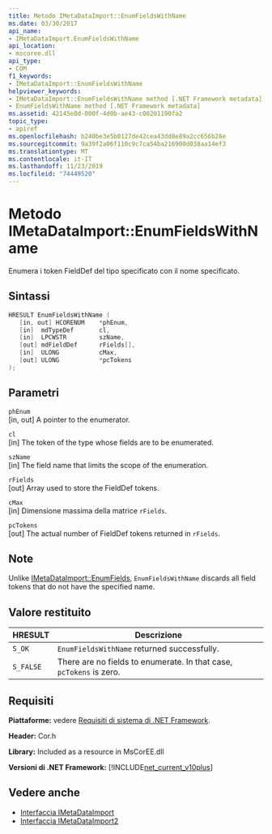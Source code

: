 ```yaml
---
title: Metodo IMetaDataImport::EnumFieldsWithName
ms.date: 03/30/2017
api_name:
- IMetaDataImport.EnumFieldsWithName
api_location:
- mscoree.dll
api_type:
- COM
f1_keywords:
- IMetaDataImport::EnumFieldsWithName
helpviewer_keywords:
- IMetaDataImport::EnumFieldsWithName method [.NET Framework metadata]
- EnumFieldsWithName method [.NET Framework metadata]
ms.assetid: 42145e8d-000f-4d0b-ae43-c08201190fa2
topic_type:
- apiref
ms.openlocfilehash: b240be3e5b0127de42cea43dd8e89a2cc656b28e
ms.sourcegitcommit: 9a39f2a06f110c9c7ca54ba216900d038aa14ef3
ms.translationtype: MT
ms.contentlocale: it-IT
ms.lasthandoff: 11/23/2019
ms.locfileid: "74449520"
---
```

# <a name="imetadataimportenumfieldswithname-method"></a>Metodo IMetaDataImport::EnumFieldsWithName
Enumera i token FieldDef del tipo specificato con il nome specificato.  
  
## <a name="syntax"></a>Sintassi  
  
```cpp  
HRESULT EnumFieldsWithName (  
   [in, out] HCORENUM    *phEnum,   
   [in]  mdTypeDef       cl,   
   [in]  LPCWSTR         szName,   
   [out] mdFieldDef      rFields[],   
   [in]  ULONG           cMax,   
   [out] ULONG           *pcTokens   
);  
```  
  
## <a name="parameters"></a>Parametri  
 `phEnum`  
 [in, out] A pointer to the enumerator.  
  
 `cl`  
 [in] The token of the type whose fields are to be enumerated.  
  
 `szName`  
 [in] The field name that limits the scope of the enumeration.  
  
 `rFields`  
 [out] Array used to store the FieldDef tokens.  
  
 `cMax`  
 [in] Dimensione massima della matrice `rFields`.  
  
 `pcTokens`  
 [out] The actual number of FieldDef tokens returned in `rFields`.  
  
## <a name="remarks"></a>Note  
 Unlike [IMetaDataImport::EnumFields](../../../../docs/framework/unmanaged-api/metadata/imetadataimport-enumfields-method.md), `EnumFieldsWithName` discards all field tokens that do not have the specified name.  
  
## <a name="return-value"></a>Valore restituito  
  
|HRESULT|Descrizione|  
|-------------|-----------------|  
|`S_OK`|`EnumFieldsWithName` returned successfully.|  
|`S_FALSE`|There are no fields to enumerate. In that case, `pcTokens` is zero.|  
  
## <a name="requirements"></a>Requisiti  
 **Piattaforme:** vedere [Requisiti di sistema di .NET Framework](../../../../docs/framework/get-started/system-requirements.md).  
  
 **Header:** Cor.h  
  
 **Library:** Included as a resource in MsCorEE.dll  
  
 **Versioni di .NET Framework:** [!INCLUDE[net_current_v10plus](../../../../includes/net-current-v10plus-md.md)]  
  
## <a name="see-also"></a>Vedere anche

- [Interfaccia IMetaDataImport](../../../../docs/framework/unmanaged-api/metadata/imetadataimport-interface.md)
- [Interfaccia IMetaDataImport2](../../../../docs/framework/unmanaged-api/metadata/imetadataimport2-interface.md)
